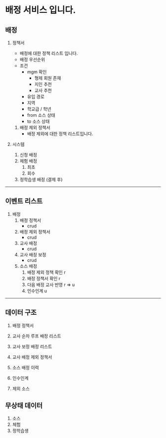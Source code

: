 # 배정 서비스 입니다.

## 배정
1. 정책서
	- 배정에 대한 정책 리스트 입니다.
	- 배정 우선순위
	- 조건
		- mgm 확인
			- 형제 회원 존재
			- 지인 추천
			- 교사 추천
		- 유입 경로
		- 지역
		- 학교급 / 학년
		- from 소스 상태
		- to 소스 상태
	1. 배정 제외 정책서
		- 배정 제외에 대한 정책 리스트입니다.

2. 시스템	
	1. 신청 배정
	2. 체험 배정
		1. 최초
		2. 회수
	3. 정학습생 배정 (결제 후)
 
---
## 이벤트 리스트
1. 배정
	1. 배정 정책서
		- crud
	2. 배정 제외 정책서
		- crud
	3. 교사 배정
		- crud
	4. 교사 배정 보정
		- crud
	5. 소스 배정
		1. 배정 제외 정책 확인 r
		2. 배정 정책서 확인 r
		3. 다음 배정 교사 반영 r => u
		4. 인수인계 u



---
## 데이터 구조

1. 배정 정책서
2. 교사 순차 루프 배정 리스트
3. 교사 보정 배정 리스트

4. 교사 배정 제외 정책서

5. 소스 배정 이력

6. 인수인계

9. 제외 소스

## 무상태 데이터
1. 소스
2. 체험
3. 정학습생
